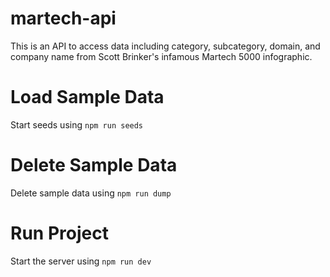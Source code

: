 # martech-api

This is an API to access data including category, subcategory, domain, and company name from Scott Brinker's infamous Martech 5000 infographic.

# Load Sample Data

Start seeds using `npm run seeds`

# Delete Sample Data

Delete sample data using `npm run dump`

# Run Project

Start the server using `npm run dev`
